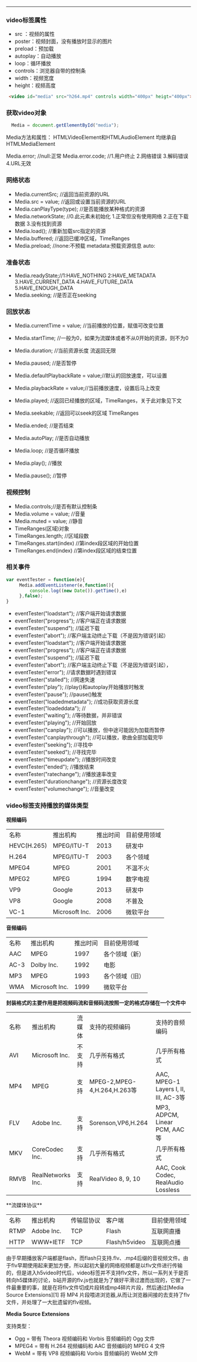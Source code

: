 ------
### **video标签属性**
 - src ：视频的属性
 - poster：视频封面，没有播放时显示的图片
 - preload：预加载
 - autoplay：自动播放
 - loop：循环播放
 - controls：浏览器自带的控制条
 - width：视频宽度
 - height：视频高度

``` html
 <video id="media" src="h264.mp4" controls width="400px" heigt="400px"></video>  
```
### **获取video对象**
``` javascript
  Media = document.getElementById("media"); 
```
Media方法和属性：
HTMLVideoElement和HTMLAudioElement 均继承自HTMLMediaElement

Media.error; //null:正常
Media.error.code; //1.用户终止 2.网络错误 3.解码错误 4.URL无效

### **网络状态**
- Media.currentSrc; //返回当前资源的URL
- Media.src = value; //返回或设置当前资源的URL
- Media.canPlayType(type); //是否能播放某种格式的资源
- Media.networkState; //0.此元素未初始化 1.正常但没有使用网络 2.正在下载数据 3.没有找到资源
- Media.load(); //重新加载src指定的资源
- Media.buffered; //返回已缓冲区域，TimeRanges
- Media.preload; //none:不预载 metadata:预载资源信息 auto:

### **准备状态**
- Media.readyState;//1:HAVE_NOTHING 2:HAVE_METADATA 3.HAVE_CURRENT_DATA 4.HAVE_FUTURE_DATA 5.HAVE_ENOUGH_DATA
- Media.seeking; //是否正在seeking

### **回放状态**

 - Media.currentTime = value; //当前播放的位置，赋值可改变位置

 - Media.startTime; //一般为0，如果为流媒体或者不从0开始的资源，则不为0
 - Media.duration; //当前资源长度 流返回无限
 - Media.paused; //是否暂停
 - Media.defaultPlaybackRate = value;//默认的回放速度，可以设置
 - Media.playbackRate = value;//当前播放速度，设置后马上改变
 - Media.played; //返回已经播放的区域，TimeRanges，关于此对象见下文
 - Media.seekable; //返回可以seek的区域 TimeRanges
 - Media.ended; //是否结束
 - Media.autoPlay; //是否自动播放
 - Media.loop; //是否循环播放
 - Media.play(); //播放
 - Media.pause(); //暂停

### **视频控制**
 - Media.controls;//是否有默认控制条
 - Media.volume = value; //音量
 - Media.muted = value; //静音
 - TimeRanges(区域)对象
 - TimeRanges.length; //区域段数
 - TimeRanges.start(index) //第index段区域的开始位置
 - TimeRanges.end(index) //第index段区域的结束位置

### **相关事件**
``` javascript
var eventTester = function(e){
     Media.addEventListener(e,function(){
         console.log((new Date()).getTime(),e)
     },false);
}
```
 - eventTester("loadstart"); //客户端开始请求数据
 - eventTester("progress"); //客户端正在请求数据
 - eventTester("suspend"); //延迟下载
 - eventTester("abort"); //客户端主动终止下载（不是因为错误引起）
 - eventTester("loadstart"); //客户端开始请求数据
 - eventTester("progress"); //客户端正在请求数据
 - eventTester("suspend"); //延迟下载
 - eventTester("abort"); //客户端主动终止下载（不是因为错误引起），
 - eventTester("error"); //请求数据时遇到错误
 - eventTester("stalled"); //网速失速
 - eventTester("play"); //play()和autoplay开始播放时触发
 - eventTester("pause"); //pause()触发
 - eventTester("loadedmetadata"); //成功获取资源长度
 - eventTester("loadeddata"); //
 - eventTester("waiting"); //等待数据，并非错误
 - eventTester("playing"); //开始回放
 - eventTester("canplay"); //可以播放，但中途可能因为加载而暂停
 - eventTester("canplaythrough"); //可以播放，歌曲全部加载完毕
 - eventTester("seeking"); //寻找中
 - eventTester("seeked"); //寻找完毕
 - eventTester("timeupdate"); //播放时间改变
 - eventTester("ended"); //播放结束
 - eventTester("ratechange"); //播放速率改变
 - eventTester("durationchange"); //资源长度改变
 - eventTester("volumechange"); //音量改变

### **video标签支持播放的媒体类型**

**视频编码**
<table>
    <tr>
        <td>名称</td>
        <td>推出机构</td>
        <td>推出时间</td>
        <td>目前使用领域</td>
    </tr>
    <tr>
        <td>HEVC(H.265)</td><td>MPEG/ITU-T</td><td>2013</td><td>研发中</td>
    </tr>
    <tr>
        <td>H.264</td><td>MPEG/ITU-T</td><td>2003</td><td>各个领域</td>
    </tr>
    <tr>
        <td>MPEG4</td><td>MPEG</td><td>2001</td><td>不温不火</td>
    </tr>
    <tr>
        <td>MPEG2</td><td>MPEG</td><td>1994</td><td>数字电视</td>
    </tr>
    <tr>
        <td>VP9</td><td>Google</td><td>2013</td><td>研发中</td>
    </tr>
    <tr>
        <td>VP8</td><td>Google</td><td>2008</td><td>不普及</td>
    </tr>
    <tr>
        <td>VC-1</td><td>Microsoft Inc.</td><td>2006</td><td>微软平台</td>
    </tr>
</table>

**音频编码**
<table>
    <tr>
        <td>名称</td>
        <td>推出机构</td>
        <td>推出时间</td>
        <td>目前使用领域</td>
    </tr>
    <tr>
        <td>AAC</td><td>MPEG</td><td>1997</td><td>各个领域（新）</td>
    </tr>
    <tr>
        <td>AC-3</td><td>Dolby Inc.</td><td>1992</td><td>电影</td>
    </tr>
    <tr>
        <td>MP3</td><td>MPEG</td><td>1993</td><td>各个领域（旧）</td>
    </tr>
    <tr>
        <td>WMA</td><td>Microsoft Inc.</td><td>1999</td><td>微软平台</td>
    </tr>
</table>

**封装格式的主要作用是把视频码流和音频码流按照一定的格式存储在一个文件中**
<table>
    <tr>
        <td>名称</td>
        <td>推出机构</td>
        <td>流媒体</td>
        <td>支持的视频编码</td>
        <td>支持的音频编码</td>
    </tr>
    <tr>
        <td>AVI</td><td>Microsoft Inc.</td><td>不支持</td><td>几乎所有格式</td><td>几乎所有格式</td>
    </tr>
    <tr>
        <td>MP4</td><td>MPEG</td><td>支持</td><td>MPEG-2,MPEG-4,H.264,H.263等</td><td>AAC, MPEG-1 Layers I, II, III, AC-3等</td>
    </tr>
    <tr>
        <td>FLV</td><td>Adobe Inc.</td><td>支持</td><td>Sorenson,VP6,H.264</td><td>MP3, ADPCM, Linear PCM, AAC等</td>
    </tr>
    <tr>
        <td>MKV</td><td>CoreCodec Inc.</td><td>支持</td><td>几乎所有格式</td><td>几乎所有格式</td>
    </tr>
    <tr>
        <td>RMVB</td><td>RealNetworks Inc.</td><td>支持</td><td>RealVideo 8, 9, 10</td><td>AAC, Cook Codec, RealAudio Lossless</td>
    </tr>
</table>
**流媒体协议**
<table>
    <tr>
        <td>名称</td>
        <td>推出机构</td>
        <td>传输层协议</td>
        <td>客户端</td>
        <td>目前使用领域</td>
    </tr>
    <tr>
        <td>RTMP</td>
        <td>Adobe Inc.</td>
        <td>TCP</td>
        <td>Flash</td>
        <td>互联网直播</td>
    </tr>
    <tr>
        <td>HTTP</td>
        <td>WWW+IETF</td>
        <td>TCP</td>
        <td>Flash/h5video</td>
        <td>互联网点播</td>
    </tr>
</table>
由于早期播放客户端都是flash，而flash只支持.flv、.mp4后缀的音视频文件。由于flv早期使用起来更加方便，所以起初大量的网络视频都是以flv文件进行传输的，但是进入h5video时代后，video标签并不支持flv文件，所以一系列关于是否转向h5媒体的讨论，b站开源的flv.js也就是为了做好平滑过渡而出现的，它做了一件最重要的事，就是在将flv文件切成片段转成mp4碎片片段，然后通过[Media Source Extensions][1] 将 MP4 片段喂进浏览器,从而让浏览器间接的去支持了flv文件，并处理了一大批遗留的flv视频。

**Media Source Extensions**

支持类型：
 - Ogg = 带有 Theora 视频编码和 Vorbis 音频编码的 Ogg 文件
 - MPEG4 = 带有 H.264 视频编码和 AAC 音频编码的 MPEG 4 文件
 - WebM = 带有 VP8 视频编码和 Vorbis 音频编码的 WebM 文件


  [1]: https://w3c.github.io/media-source/